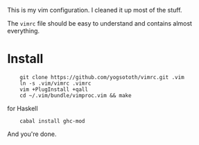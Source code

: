 This is my vim configuration. I cleaned it up most of the stuff.

The `vimrc` file should be easy to understand and contains almost everything.

# Install

        git clone https://github.com/yogsototh/vimrc.git .vim
        ln -s .vim/vimrc .vimrc
        vim +PlugInstall +qall
        cd ~/.vim/bundle/vimproc.vim && make

for Haskell

        cabal install ghc-mod

And you're done.
